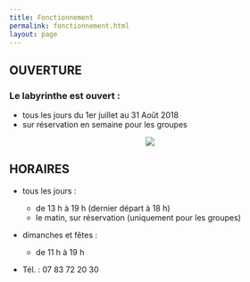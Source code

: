 ```yaml
---
title: Fonctionnement
permalink: fonctionnement.html
layout: page
---
```

## OUVERTURE 
 
### Le labyrinthe est ouvert :
* tous les jours du 1er juillet au 31 Août 2018
* sur réservation en semaine pour les groupes
 
<center>
<img src="{{ site.baseurl }}public/img/ecole.jpg">
</center>

## HORAIRES
* tous les jours :
  * de 13 h à 19 h (dernier départ à 18 h)
  * le matin, sur réservation (uniquement pour les groupes)
* dimanches et fêtes :
  * de 11 h à 19 h
 
* Tél. : 07 83 72 20 30 


